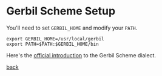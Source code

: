 <!--
title: Gerbil Scheme
description: Getting your environment set up to use Gerbil Scheme
author: gbmor
-->

# Gerbil Scheme Setup

You'll need to set `GERBIL_HOME` and modify your `PATH`.
```
export GERBIL_HOME=/usr/local/gerbil
export PATH=$PATH:$GERBIL_HOME/bin
```
Here's the [official introduction](https://cons.io/guide/intro.html) to the Gerbil Scheme dialect.

[back](/)
